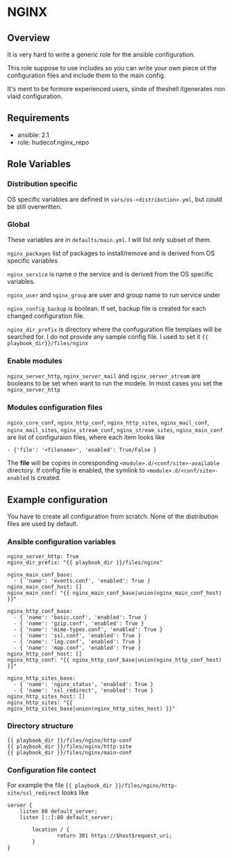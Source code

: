 # NGINX

## Overview
It is very hard to write a generic role for the ansible configuration.

This role suppose to use includes so you can write your own piece ot the configuration files
and include them to the main config.

It's ment to be formore experienced users, sinde of theshell itgenerates non vlaid configuration.


## Requirements

- ansible: 2.1
- role: hudecof.nginx_repo

## Role Variables

### Distribution specific

OS specific variables are defined in `vars/os-<distribution>.yml`, but could be still overwritten.

### Global

These variables are in `defaults/main.yml`. I will list only subset of them.

`nginx_packages` list of packages to install/remove and is derived from OS specific variables

`nginx_service` is name o the service and is derived from the OS specific variables.

`nginx_user` and `nginx_group` are user and group name to run service under

`nginx_config_backup` is boolean. If set, backup file is created for each changed configuration file.

`nginx_dir_prefix` is directory where the confuguration file templaes will be searched for. I do not provide any sample config file. I used to set it `{{ playbook_dir}}/files/nginx`


### Enable modules

`nginx_server_http`, `nginx_server_mail` and `nginx_server_stream` are booleans to be set when want to run the modele. In most cases you set the `nginx_server_http`

### Modules configuration files

`nginx_core_conf`, `nginx_http_conf`, `nginx_http_sites`, `nginx_mail_conf`, `nginx_mail_sites`, `nginx_stream_conf`, `nginx_stream_sites`, `nginx_main_conf` are list of configuraion files, where each item looks like

    - {'file': '<filename>', 'enabled': True/False }
  
The **file** will be copies in coresponding ``<module>.d/<conf/site>-available`` directory. If config file is enabled, the symlink to  `<module>.d/<conf/site>-enabled` is created.


## Example configuration

You have to create all configuration from scratch. None of the distribution files are used by default.

### Ansible configuration variables
```
nginx_server_http: True
nginx_dir_prefix: "{{ playbook_dir }}/files/nginx"

nginx_main_conf_base:
  - { 'name': 'events.conf', 'enabled': True }
nginx_main_conf_host: []
nginx_main_conf: "{{ nginx_main_conf_base|union(nginx_main_conf_host) }}"

nginx_http_conf_base:
  - { 'name': 'basic.conf', 'enabled': True }
  - { 'name': 'gzip.conf', 'enabled': True }
  - { 'name': 'mime-types.conf', 'enabled': True }
  - { 'name': 'ssl.conf', 'enabled': True }
  - { 'name': 'log.conf', 'enabled': True }
  - { 'name': 'map.conf', 'enabled': True }
nginx_http_conf_host: []
nginx_http_conf: "{{ nginx_http_conf_base|union(nginx_http_conf_host) }}"

nginx_http_sites_base:
  - { 'name': 'nginx_status', 'enabled': True }
  - { 'name': 'ssl_redirect', 'enabled': True }
nginx_http_sites_host: []
nginx_http_sites: "{{ nginx_http_sites_base|union(nginx_http_sites_host) }}"
```

### Directory structure
```
{{ playbook_dir }}/files/nginx/http-conf
{{ playbook_dir }}/files/nginx/http-site
{{ playbook_dir }}/files/nginx/main-conf
```

### Configuration file contect

For example the file `{{ playbook_dir }}/files/nginx/http-site/ssl_redirect` looks like

```
server {
	listen 80 default_server;
	listen [::]:80 default_server;

        location / {
                return 301 https://$host$request_uri;
        }
}
```